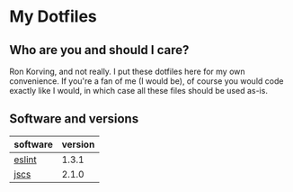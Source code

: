 # My Dotfiles

## Who are you and should I care?

Ron Korving, and not really. I put these dotfiles here for my own convenience.
If you're a fan of me (I would be), of course you would code exactly like I would,
in which case all these files should be used as-is.

## Software and versions

| software                                        | version |
| ----------------------------------------------- | ------- |
| [eslint](https://www.npmjs.com/package/eslint)  |   1.3.1 |
| [jscs](https://www.npmjs.com/package/jscs)      |   2.1.0 |
